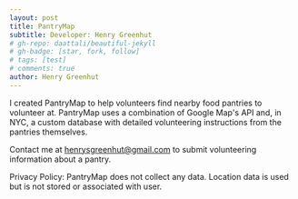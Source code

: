 ```yaml
---
layout: post
title: PantryMap
subtitle: Developer: Henry Greenhut
# gh-repo: daattali/beautiful-jekyll
# gh-badge: [star, fork, follow]
# tags: [test]
# comments: true
author: Henry Greenhut
---
```

I created PantryMap to help volunteers find nearby food pantries to volunteer at. PantryMap uses a combination of Google Map's API and, in NYC, a custom database with detailed volunteering instructions from the pantries themselves.
 
Contact me at [henrysgreenhut@gmail.com](mailto:henrysgreenhut@gmail.com) to submit volunteering information about a pantry.

Privacy Policy:
PantryMap does not collect any data. Location data is used but is not stored or associated with user.
